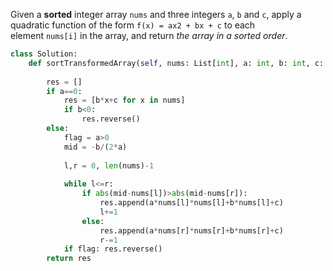 Given a **sorted** integer array `nums` and three integers `a`, `b` and `c`, apply a quadratic function of the form `f(x) = ax2 + bx + c` to each element `nums[i]` in the array, and return _the array in a sorted order_.

```python
class Solution:
    def sortTransformedArray(self, nums: List[int], a: int, b: int, c: int) -> List[int]:
        
        res = []
        if a==0:
            res = [b*x+c for x in nums]
            if b<0:
                res.reverse()
        else:
            flag = a>0
            mid = -b/(2*a)
            
            l,r = 0, len(nums)-1
        
            while l<=r:
                if abs(mid-nums[l])>abs(mid-nums[r]):
                    res.append(a*nums[l]*nums[l]+b*nums[l]+c)
                    l+=1
                else:
                    res.append(a*nums[r]*nums[r]+b*nums[r]+c)
                    r-=1
            if flag: res.reverse()
        return res
```